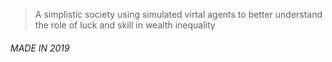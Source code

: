 > A simplistic society using simulated virtal agents to better understand the role of luck and skill in wealth inequality

###### MADE IN 2019

